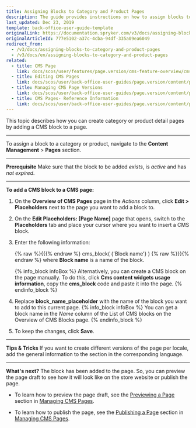```yaml
---
title: Assigning Blocks to Category and Product Pages
description: The guide provides instructions on how to assign blocks to category and product detail pages, and add CMS blocks to a CMS page in the Back Office.
last_updated: Dec 23, 2019
template: back-office-user-guide-template
originalLink: https://documentation.spryker.com/v3/docs/assigning-blocks-to-category-and-product-pages
originalArticleId: 777e5102-a37c-4cba-94df-335a09ea6049
redirect_from:
  - /v3/docs/assigning-blocks-to-category-and-product-pages
  - /v3/docs/en/assigning-blocks-to-category-and-product-pages
related:
  - title: CMS Page
    link: docs/scos/user/features/page.version/cms-feature-overview/cms-pages-overview.html
  - title: Editing CMS Pages
    link: docs/scos/user/back-office-user-guides/page.version/content/pages/editing-cms-pages.html
  - title: Managing CMS Page Versions
    link: docs/scos/user/back-office-user-guides/page.version/content/pages/managing-cms-page-versions.html
  - title: CMS Pages- Reference Information
    link: docs/scos/user/back-office-user-guides/page.version/content/pages/references/cms-pages-reference-information.html
---
```


This topic describes how you can create category or product detail pages by adding a CMS block to a page.
***
To assign a block to a category or product, navigate to the  **Content Management** > **Pages** section.
***
**Prerequisite**
 Make sure that the block to be added _exists_, is _active_ and has _not expired_.
 ***
**To add a CMS block to a CMS page:**
1. On the **Overview of CMS Pages** page in the _Actions_ column, click **Edit > Placeholders** next to the page you want to add a block to. 
2. On the **Edit Placeholders: [Page Name]** page that opens, switch to the **Placeholders** tab and place your cursor where you want to insert a CMS block.
3. Enter the following information:

    {% raw %}{{{% endraw %} cms_block( {'Block name'} ) {% raw %}}}{% endraw %} where **Block name** is a name of the block.

    {% info_block infoBox %}
Alternatively, you can create a CMS block on the page manually. To do this, click **Cms content widgets usage information**, copy the **cms_block** code and paste it into the page.
{% endinfo_block %}
    
4. Replace **block_name_placeholder** with the name of the block you want to add to this current page. 
{% info_block infoBox %}
 You can get a block name in the _Name_ column of the List of CMS blocks on the Overview of CMS Blocks page.
{% endinfo_block %}
5. To keep the changes, click **Save**.
***
**Tips & Tricks**
If you want to create different versions of the page per locale, add the general information to the section in the corresponding language.
***
**What's next?**
The block has been added to the page. So, you can preview the page draft to see how it will look like on the store website or publish the page.

* To learn how to preview the page draft, see the [Previewing a Page](/docs/scos/user/back-office-user-guides/{{page.version}}/content/pages/managing-cms-pages.html#previewing-cms-pages) section in [Managing CMS Pages](/docs/scos/user/back-office-user-guides/{{page.version}}/content/pages/managing-cms-pages.html).

* To learn how to publish the page, see the [Publishing a Page](/docs/scos/user/back-office-user-guides/{{page.version}}/content/pages/managing-cms-pages.html#publishing-a-page) section in [Managing CMS Pages](/docs/scos/user/back-office-user-guides/{{page.version}}/content/pages/managing-cms-pages.html).
